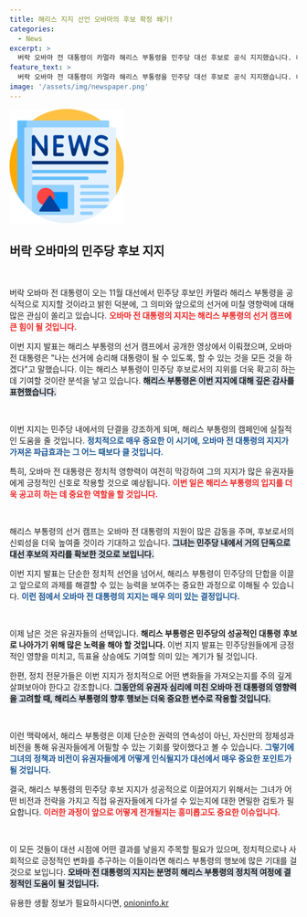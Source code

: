 ```yaml
---
title: 해리스 지지 선언 오바마의 후보 확정 쐐기!
categories:
  - News
excerpt: >
  버락 오바마 전 대통령이 카멀라 해리스 부통령을 민주당 대선 후보로 공식 지지했습니다. 해리스의 캠프 영상에서 오바마는 모든 것을 다하겠다고 다짐, 이는 해리스 후보의 승리를 확실시하는 결정적 지지로 분석됩니다.
feature_text: >
  버락 오바마 전 대통령이 카멀라 해리스 부통령을 민주당 대선 후보로 공식 지지했습니다. 해리스의 캠프 영상에서 오바마는 모든 것을 다하겠다고 다짐, 이는 해리스 후보의 승리를 확실시하는 결정적 지지로 분석됩니다.
image: '/assets/img/newspaper.png'
---
```


<p><img src="/assets/img/newspaper.png" alt="kimp 속보" /></p>

<h2 data-ke-size="size26">버락 오바마의 민주당 후보 지지</h2>

<p data-ke-size="size16">&nbsp;</p>

<p>버락 오바마 전 대통령이 오는 11월 대선에서 민주당 후보인 카멀라 해리스 부통령을 공식적으로 지지할 것이라고 밝힌 덕분에, 그 의미와 앞으로의 선거에 미칠 영향력에 대해 많은 관심이 쏠리고 있습니다. <b><span style="color: #ee2323;">오바마 전 대통령의 지지는 해리스 부통령의 선거 캠프에 큰 힘이 될 것입니다.</span></b> </p>

<p>이번 지지 발표는 해리스 부통령의 선거 캠프에서 공개한 영상에서 이뤄졌으며, 오바마 전 대통령은 "나는 선거에 승리해 대통령이 될 수 있도록, 할 수 있는 것을 모든 것을 하겠다"고 말했습니다. 이는 해리스 부통령이 민주당 후보로서의 지위를 더욱 확고히 하는 데 기여할 것이란 분석을 낳고 있습니다. <b><span style="background-color: #21538527;">해리스 부통령은 이번 지지에 대해 깊은 감사를 표현했습니다.</span></b></p>

<p data-ke-size="size16">&nbsp;</p>

<p>이번 지지는 민주당 내에서의 단결을 강조하게 되며, 해리스 부통령의 캠페인에 실질적인 도움을 줄 것입니다. <b><span style="color: #1a5490;">정치적으로 매우 중요한 이 시기에, 오바마 전 대통령의 지지가 가져온 파급효과는 그 어느 때보다 클 것입니다.</span></b> </p>

<p>특히, 오바마 전 대통령은 정치적 영향력이 여전히 막강하여 그의 지지가 많은 유권자들에게 긍정적인 신호로 작용할 것으로 예상됩니다. <b><span style="color: #ee2323;">이번 일은 해리스 부통령의 입지를 더욱 공고히 하는 데 중요한 역할을 할 것입니다.</span></b></p>

<p data-ke-size="size16">&nbsp;</p>

<p>해리스 부통령의 선거 캠프는 오바마 전 대통령의 지원이 많은 감동을 주며, 후보로서의 신뢰성을 더욱 높여줄 것이라 기대하고 있습니다. <b><span style="background-color: #21538527;">그녀는 민주당 내에서 거의 단독으로 대선 후보의 자리를 확보한 것으로 보입니다.</span></b></p>

<p>이번 지지 발표는 단순한 정치적 선언을 넘어서, 해리스 부통령이 민주당의 단합을 이끌고 앞으로의 과제를 해결할 수 있는 능력을 보여주는 중요한 과정으로 이해될 수 있습니다. <b><span style="color: #1a5490;">이런 점에서 오바마 전 대통령의 지지는 매우 의미 있는 결정입니다.</span></b></p>

<p data-ke-size="size16">&nbsp;</p>

<p>이제 남은 것은 유권자들의 선택입니다. <b><span style="ee2323;">해리스 부통령은 민주당의 성공적인 대통령 후보로 나아가기 위해 많은 노력을 해야 할 것입니다.</span></b> 이번 지지 발표는 민주당원들에게 긍정적인 영향을 미치고, 득표율 상승에도 기여할 의미 있는 계기가 될 것입니다. </p>

<p>한편, 정치 전문가들은 이번 지지가 정치적으로 어떤 변화들을 가져오는지를 주의 깊게 살펴보아야 한다고 강조합니다. <b><span style="background-color: #21538527;">그동안의 유권자 심리에 미친 오바마 전 대통령의 영향력을 고려할 때, 해리스 부통령의 향후 행보는 더욱 중요한 변수로 작용할 것입니다.</span></b></p>

<p data-ke-size="size16">&nbsp;</p>

<p>이런 맥락에서, 해리스 부통령은 이제 단순한 권력의 연속성이 아닌, 자신만의 정체성과 비전을 통해 유권자들에게 어필할 수 있는 기회를 맞이했다고 볼 수 있습니다. <b><span style="color: #1a5490;">그렇기에 그녀의 정책과 비전이 유권자들에게 어떻게 인식될지가 대선에서 매우 중요한 포인트가 될 것입니다.</span></b> </p>

<p>결국, 해리스 부통령의 민주당 후보 지지가 성공적으로 이끌어지기 위해서는 그녀가 어떤 비전과 전략을 가지고 직접 유권자들에게 다가설 수 있는지에 대한 면밀한 검토가 필요합니다. <b><span style="color: #ee2323;">이러한 과정이 앞으로 어떻게 전개될지는 흥미롭고도 중요한 이슈입니다.</span></b></p>

<p data-ke-size="size16">&nbsp;</p>

<p>이 모든 것들이 대선 시점에 어떤 결과를 낳을지 주목할 필요가 있으며, 정치적으로나 사회적으로 긍정적인 변화를 추구하는 이들이라면 해리스 부통령의 행보에 많은 기대를 걸 것으로 보입니다. <b><span style="background-color: #21538527;">오바마 전 대통령의 지지는 분명히 해리스 부통령의 정치적 여정에 결정적인 도움이 될 것입니다.</span></b></p>
유용한 생활 정보가 필요하시다면, <a href="https://onioninfo.kr" rel="dofollow">onioninfo.kr</a>


